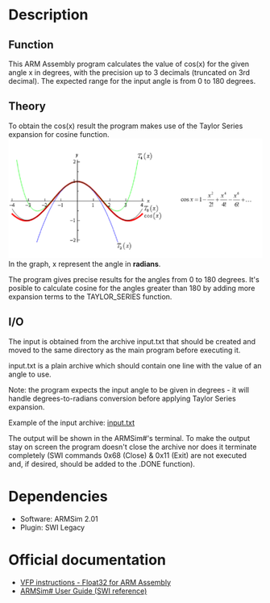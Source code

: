 # Description
## Function
This ARM Assembly program calculates the value of cos(x) for the given angle x in degrees, with the precision up to 3 decimals (truncated on 3rd decimal). The expected range for the input angle is from 0 to 180 degrees.

## Theory

To obtain the cos(x) result the program makes use of the Taylor Series expansion for cosine function.  
![](/misc/Taylor.png)
In the graph, x represent the angle in **radians**.  

The program gives precise results for the angles from 0 to 180 degrees. It's posible to calculate cosine for the angles greater than 180 by adding more expansion terms to the TAYLOR_SERIES function.

## I/O

The input is obtained from the archive input.txt that should be created and moved to the same directory as the main program before executing it. 

input.txt is a plain archive which should contain one line with the value of an angle to use.  

Note: the program expects the input angle to be given in degrees - it will handle degrees-to-radians conversion before applying Taylor Series expansion.

Example of the input archive: [input.txt](input/)

The output will be shown in the ARMSim#'s terminal. To make the output stay on screen the program doesn't close the archive nor does it terminate completely (SWI commands 0x68 (Close) & 0x11 (Exit) are not executed and, if desired, should be added to the .DONE function).

# Dependencies
- Software: ARMSim 2.01
- Plugin: SWI Legacy

# Official documentation
- [VFP instructions - Float32 for ARM Assembly](https://developer.arm.com/documentation/dui0489/c/neon-and-vfp-programming/vfp-instructions)  
- [ARMSim# User Guide (SWI reference)](https://www.lri.fr/~de/ARM-Tutorial.pdf)
